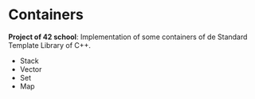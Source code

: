 # Containers

**Project of 42 school**: Implementation of some containers of de Standard Template Library of C++.
- Stack
- Vector
- Set
- Map
